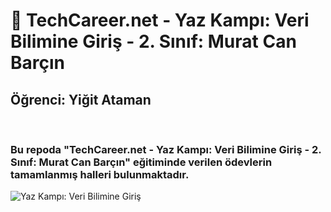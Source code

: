 <h1> 🚀 TechCareer.net - Yaz Kampı: Veri Bilimine Giriş - 2. Sınıf: Murat Can Barçın</h1>
<h2>Öğrenci: Yiğit Ataman</h2><br />
<h3>Bu repoda "TechCareer.net - Yaz Kampı: Veri Bilimine Giriş - 2. Sınıf: Murat Can Barçın" eğitiminde verilen ödevlerin tamamlanmış halleri bulunmaktadır.</h3>
<img src="https://i.hizliresim.com/fobp93m.jpg" title="Yaz Kampı: Veri Bilimine Giriş" alt="Yaz Kampı: Veri Bilimine Giriş">
